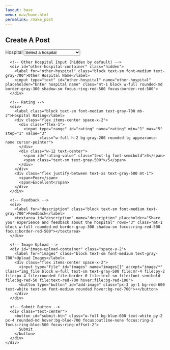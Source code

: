 ```yaml
---
layout: base
menu: nav/home.html
permalink: /make_post
---
```


<div class="flex items-center justify-center min-h-screen bg-gray-100">
  <div class="bg-white p-6 rounded-lg shadow-lg w-full max-w-md">
    <h2 class="text-2xl font-bold mb-4 text-center">Create A Post</h2>
    <div class="space-y-4">
      <!-- Hospital Selection -->
      <div>
        <label for="hospital" class="block text-sm font-medium text-gray-700">Hospital</label>
        <select id="hospital" name="hospital" class="mt-1 block w-full rounded-md border-gray-300 shadow-sm focus:ring-red-500 focus:border-red-500">
          <option value="">Select a hospital</option>
          <option value="palomar">Palomar Medical Center</option>
          <option value="scripps">Scripps Memorial Hospital</option>
          <option value="sharp">Sharp Memorial Hospital</option>
          <option value="ucsd">UCSD Medical Center</option>
          <option value="other">Other</option>
        </select>
      </div>

      <!-- Other Hospital Input (hidden by default) -->
      <div id="other-hospital-container" class="hidden">
        <label for="other-hospital" class="block text-sm font-medium text-gray-700">Other Hospital Name</label>
        <input type="text" id="other-hospital" name="other-hospital" placeholder="Enter hospital name" class="mt-1 block w-full rounded-md border-gray-300 shadow-sm focus:ring-red-500 focus:border-red-500">
      </div>

      <!-- Rating -->
      <div>
        <label class="block text-sm font-medium text-gray-700 mb-2">Hospital Rating</label>
        <div class="flex items-center space-x-2">
          <div class="flex-1">
            <input type="range" id="rating" name="rating" min="1" max="5" step="1" value="3" 
                   class="w-full h-2 bg-gray-200 rounded-lg appearance-none cursor-pointer">
          </div>
          <div class="w-12 text-center">
            <span id="rating-value" class="text-lg font-semibold">3</span>
            <span class="text-sm text-gray-500">/5</span>
          </div>
        </div>
        <div class="flex justify-between text-xs text-gray-500 mt-1">
          <span>Poor</span>
          <span>Excellent</span>
        </div>
      </div>

      <!-- Feedback -->
      <div>
        <label for="description" class="block text-sm font-medium text-gray-700">Feedback</label>
        <textarea id="description" name="description" placeholder="Share your experience and feedback about the hospital" rows="3" class="mt-1 block w-full rounded-md border-gray-300 shadow-sm focus:ring-red-500 focus:border-red-500"></textarea>
      </div>

      <!-- Image Upload -->
      <div id="image-upload-container" class="space-y-2">
        <label for="images" class="block text-sm font-medium text-gray-700">Upload Images</label>
        <div class="flex items-center space-x-2">
          <input type="file" id="images" name="images[]" accept="image/*" class="img_file block w-full text-sm text-gray-500 file:mr-4 file:py-2 file:px-4 file:rounded file:border-0 file:text-sm file:font-semibold file:bg-red-50 file:text-red-700 hover:file:bg-red-100">
          <button type="button" id="add-image" class="px-3 py-1 bg-red-600 text-white text-sm font-medium rounded hover:bg-red-700">+</button>
        </div>
      </div>

      <!-- Submit Button -->
      <div class="text-center">
        <button id="submit-btn" class="w-full bg-blue-600 text-white py-2 px-4 rounded-md hover:bg-blue-700 focus:outline-none focus:ring-2 focus:ring-blue-500 focus:ring-offset-2">
          Submit
        </button>
      </div>
    </div>
  </div>
</div>

<script type="module">
  import { convertToBase64, createPost } from "{{site.baseurl}}/assets/js/api/posts.js";

  const imgContainer = document.getElementById('image-upload-container');
  const addImageButton = document.getElementById('add-image');
  const submitButton = document.getElementById('submit-btn');
  const hospitalSelect = document.getElementById('hospital');
  const otherHospitalContainer = document.getElementById('other-hospital-container');
  const ratingInput = document.getElementById('rating');
  const ratingValue = document.getElementById('rating-value');

  // Handle hospital selection
  hospitalSelect.addEventListener('change', () => {
    if (hospitalSelect.value === 'other') {
      otherHospitalContainer.classList.remove('hidden');
    } else {
      otherHospitalContainer.classList.add('hidden');
    }
  });

  // Handle rating display
  ratingInput.addEventListener('input', () => {
    ratingValue.textContent = ratingInput.value;
  });

  addImageButton.addEventListener('click', () => {
    const newInput = document.createElement('div');
    newInput.classList.add('flex', 'items-center', 'space-x-2');
    newInput.innerHTML = `
      <input type="file" name="images[]" accept="image/*" class="img_file block w-full text-sm text-gray-500 file:mr-4 file:py-2 file:px-4 file:rounded file:border-0 file:text-sm file:font-semibold file:bg-red-50 file:text-red-700 hover:file:bg-blue-100">
      <button type="button" class="remove-image px-3 py-1 bg-red-600 text-white text-sm font-medium rounded hover:bg-red-700">-</button>
    `;
    imgContainer.appendChild(newInput);

    // Add event listener to remove button
    newInput.querySelector('.remove-image').addEventListener('click', () => {
      imgContainer.removeChild(newInput);
    });
  });

  async function submit() {
    const imageDivs = document.getElementsByClassName('img_file')
    const imageBase64Table = []
    for (let i = 0; i < imageDivs.length; i++) {
      if (imageDivs[i].files.length == 0) {
        return
      }
      const img = await convertToBase64(imageDivs[i].files[0])
      imageBase64Table.push({
        "name": ""+i,
        "base64": img
      })
    }

    // Get hospital name
    let hospitalName = hospitalSelect.value;
    if (hospitalName === 'other') {
      hospitalName = document.getElementById('other-hospital').value;
    }

    // Validate hospital name
    if (!hospitalName) {
      alert('Please select or enter a hospital name');
      return;
    }

    const created = await createPost({
      title: hospitalName,
      description: document.getElementById('description').value,
      hospital: hospitalName,
      rating: parseInt(ratingInput.value),
      image_base64_table: imageBase64Table
    })

    if (created) {
      window.location.href = '{{site.baseurl}}/allPosts'
    } else {
      console.log("ERROR WHEN MAKING POST")
    }
  }

  submitButton.addEventListener('click', submit)
</script>
